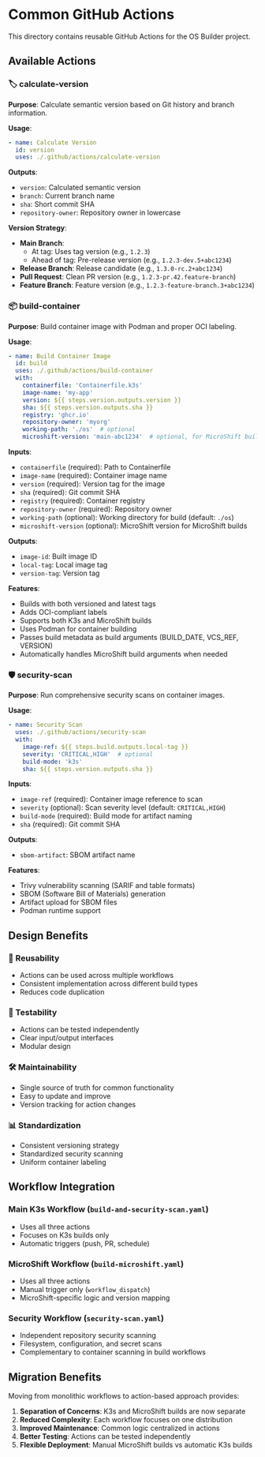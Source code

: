 # Common GitHub Actions

This directory contains reusable GitHub Actions for the OS Builder project.

## Available Actions

### 🏷️ calculate-version

**Purpose**: Calculate semantic version based on Git history and branch information.

**Usage**:
```yaml
- name: Calculate Version
  id: version
  uses: ./.github/actions/calculate-version
```

**Outputs**:
- `version`: Calculated semantic version
- `branch`: Current branch name
- `sha`: Short commit SHA
- `repository-owner`: Repository owner in lowercase

**Version Strategy**:
- **Main Branch**: 
  - At tag: Uses tag version (e.g., `1.2.3`)
  - Ahead of tag: Pre-release version (e.g., `1.2.3-dev.5+abc1234`)
- **Release Branch**: Release candidate (e.g., `1.3.0-rc.2+abc1234`)
- **Pull Request**: Clean PR version (e.g., `1.2.3-pr.42.feature-branch`)
- **Feature Branch**: Feature version (e.g., `1.2.3-feature-branch.3+abc1234`)

### 📦 build-container

**Purpose**: Build container image with Podman and proper OCI labeling.

**Usage**:
```yaml
- name: Build Container Image
  id: build
  uses: ./.github/actions/build-container
  with:
    containerfile: 'Containerfile.k3s'
    image-name: 'my-app'
    version: ${{ steps.version.outputs.version }}
    sha: ${{ steps.version.outputs.sha }}
    registry: 'ghcr.io'
    repository-owner: 'myorg'
    working-path: './os'  # optional
    microshift-version: 'main-abc1234'  # optional, for MicroShift builds
```

**Inputs**:
- `containerfile` (required): Path to Containerfile
- `image-name` (required): Container image name
- `version` (required): Version tag for the image
- `sha` (required): Git commit SHA
- `registry` (required): Container registry
- `repository-owner` (required): Repository owner
- `working-path` (optional): Working directory for build (default: `./os`)
- `microshift-version` (optional): MicroShift version for MicroShift builds

**Outputs**:
- `image-id`: Built image ID
- `local-tag`: Local image tag
- `version-tag`: Version tag

**Features**:
- Builds with both versioned and latest tags
- Adds OCI-compliant labels
- Supports both K3s and MicroShift builds
- Uses Podman for container building
- Passes build metadata as build arguments (BUILD_DATE, VCS_REF, VERSION)
- Automatically handles MicroShift build arguments when needed

### 🛡️ security-scan

**Purpose**: Run comprehensive security scans on container images.

**Usage**:
```yaml
- name: Security Scan
  uses: ./.github/actions/security-scan
  with:
    image-ref: ${{ steps.build.outputs.local-tag }}
    severity: 'CRITICAL,HIGH'  # optional
    build-mode: 'k3s'
    sha: ${{ steps.version.outputs.sha }}
```

**Inputs**:
- `image-ref` (required): Container image reference to scan
- `severity` (optional): Scan severity level (default: `CRITICAL,HIGH`)
- `build-mode` (required): Build mode for artifact naming
- `sha` (required): Git commit SHA

**Outputs**:
- `sbom-artifact`: SBOM artifact name

**Features**:
- Trivy vulnerability scanning (SARIF and table formats)
- SBOM (Software Bill of Materials) generation
- Artifact upload for SBOM files
- Podman runtime support

## Design Benefits

### 🔄 Reusability
- Actions can be used across multiple workflows
- Consistent implementation across different build types
- Reduces code duplication

### 🧪 Testability
- Actions can be tested independently
- Clear input/output interfaces
- Modular design

### 🛠️ Maintainability
- Single source of truth for common functionality
- Easy to update and improve
- Version tracking for action changes

### 📊 Standardization
- Consistent versioning strategy
- Standardized security scanning
- Uniform container labeling

## Workflow Integration

### Main K3s Workflow (`build-and-security-scan.yaml`)
- Uses all three actions
- Focuses on K3s builds only
- Automatic triggers (push, PR, schedule)

### MicroShift Workflow (`build-microshift.yaml`)
- Uses all three actions
- Manual trigger only (`workflow_dispatch`)
- MicroShift-specific logic and version mapping

### Security Workflow (`security-scan.yaml`)
- Independent repository security scanning
- Filesystem, configuration, and secret scans
- Complementary to container scanning in build workflows

## Migration Benefits

Moving from monolithic workflows to action-based approach provides:

1. **Separation of Concerns**: K3s and MicroShift builds are now separate
2. **Reduced Complexity**: Each workflow focuses on one distribution
3. **Improved Maintenance**: Common logic centralized in actions
4. **Better Testing**: Actions can be tested independently
5. **Flexible Deployment**: Manual MicroShift builds vs automatic K3s builds 